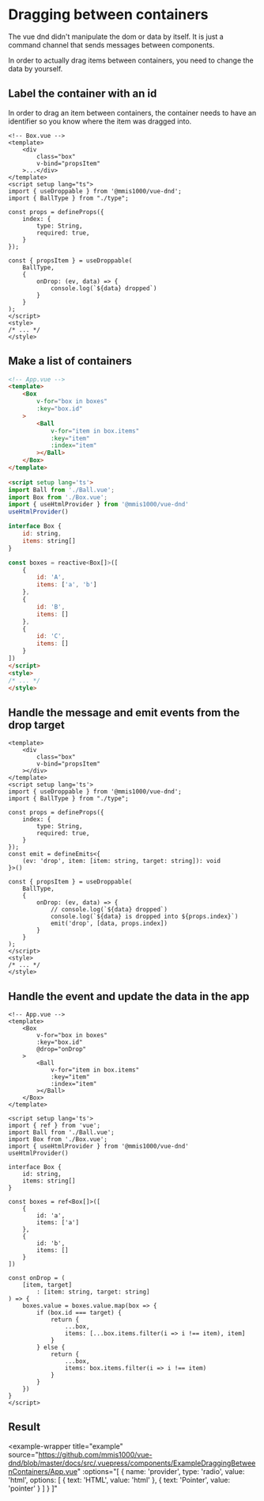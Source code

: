 # Dragging between containers

The vue dnd didn't manipulate the dom or data by itself.
It is just a command channel that sends messages between components.

In order to actually drag items between containers,
you need to change the data by yourself.

## Label the container with an id

In order to drag an item between containers,
the container needs to have an identifier
so you know where the item was dragged into.

```html{12-17}
<!-- Box.vue -->
<template>
    <div
        class="box"
        v-bind="propsItem"
    >...</div>
</template>
<script setup lang="ts">
import { useDroppable } from '@mmis1000/vue-dnd';
import { BallType } from "./type";

const props = defineProps({
    index: {
        type: String,
        required: true,
    }
});

const { propsItem } = useDroppable(
    BallType,
    {
        onDrop: (ev, data) => {
            console.log(`${data} dropped`)
        }
    }
);
</script>
<style>
/* ... */
</style>
```

## Make a list of containers

```html
<!-- App.vue -->
<template>
    <Box
        v-for="box in boxes"
        :key="box.id"
    >
        <Ball
            v-for="item in box.items"
            :key="item"
            :index="item"
        ></Ball>
    </Box>
</template>
    
<script setup lang='ts'>
import Ball from './Ball.vue';
import Box from './Box.vue';
import { useHtmlProvider } from '@mmis1000/vue-dnd'
useHtmlProvider()

interface Box {
    id: string,
    items: string[]
}

const boxes = reactive<Box[]>([
    {
        id: 'A',
        items: ['a', 'b']
    },
    {
        id: 'B',
        items: []
    },
    {
        id: 'C',
        items: []
    }
])
</script>
<style>
/* ... */
</style>
```

## Handle the message and emit events from the drop target

```html{17-19,25-27}
<template>
    <div
        class="box"
        v-bind="propsItem"
    ></div>
</template>
<script setup lang='ts'>
import { useDroppable } from '@mmis1000/vue-dnd';
import { BallType } from "./type";

const props = defineProps({
    index: {
        type: String,
        required: true,
    }
});
const emit = defineEmits<{
    (ev: 'drop', item: [item: string, target: string]): void
}>()

const { propsItem } = useDroppable(
    BallType,
    {
        onDrop: (ev, data) => {
            // console.log(`${data} dropped`)
            console.log(`${data} is dropped into ${props.index}`)
            emit('drop', [data, props.index])
        }
    }
);
</script>
<style>
/* ... */
</style>
```

## Handle the event and update the data in the app

```html{6,38-56}
<!-- App.vue -->
<template>
    <Box
        v-for="box in boxes"
        :key="box.id"
        @drop="onDrop"
    >
        <Ball
            v-for="item in box.items"
            :key="item"
            :index="item"
        ></Ball>
    </Box>
</template>
    
<script setup lang='ts'>
import { ref } from 'vue';
import Ball from './Ball.vue';
import Box from './Box.vue';
import { useHtmlProvider } from '@mmis1000/vue-dnd'
useHtmlProvider()

interface Box {
    id: string,
    items: string[]
}

const boxes = ref<Box[]>([
    {
        id: 'a',
        items: ['a']
    },
    {
        id: 'b',
        items: []
    }
])

const onDrop = (
    [item, target]
        : [item: string, target: string]
) => {
    boxes.value = boxes.value.map(box => {
        if (box.id === target) {
            return {
                ...box,
                items: [...box.items.filter(i => i !== item), item]
            }
        } else {
            return {
                ...box,
                items: box.items.filter(i => i !== item)
            }
        }
    })
}
</script>
```

## Result

<example-wrapper
    title="example"
    source="https://github.com/mmis1000/vue-dnd/blob/master/docs/src/.vuepress/components/ExampleDraggingBetweenContainers/App.vue"
    :options="[
        {
            name: 'provider',
            type: 'radio',
            value: 'html',
            options: [
                { text: 'HTML', value: 'html' },
                { text: 'Pointer', value: 'pointer' }
            ]
        }
    ]"
>
<template v-slot="{ provider }">
<example-dragging-between-containers-app :provider="provider"></example-dragging-between-containers-app>
</template>
</example-wrapper>
